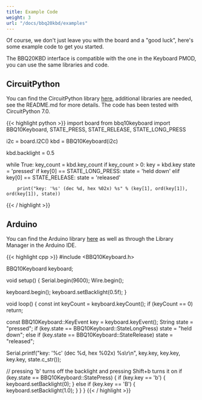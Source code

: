 ```yaml
---
title: Example Code
weight: 3
url: "/docs/bbq20kbd/examples"
---
```


Of course, we don't just leave you with the board and a "good luck", here's some example code to get you started.

The BBQ20KBD interface is compatible with the one in the Keyboard PMOD, you can use the same libraries and code.

## CircuitPython

You can find the CircuitPython library [here](https://github.com/solderparty/arturo182_CircuitPython_BBQ10Keyboard), additional libraries are needed, see the README.md for more details. The code has been tested with CircuitPython 7.0.

{{< highlight python >}}
import board
from bbq10keyboard import BBQ10Keyboard, STATE_PRESS, STATE_RELEASE, STATE_LONG_PRESS

i2c = board.I2C()
kbd = BBQ10Keyboard(i2c)

kbd.backlight = 0.5

while True:
    key_count = kbd.key_count
    if key_count > 0:
        key = kbd.key
        state = 'pressed'
        if key[0] == STATE_LONG_PRESS:
            state = 'held down'
        elif key[0] == STATE_RELEASE:
            state = 'released'

        print("key: '%s' (dec %d, hex %02x) %s" % (key[1], ord(key[1]), ord(key[1]), state))
{{< / highlight >}}

## Arduino

You can find the Arduino library [here](https://github.com/solderparty/arduino_bbq10kbd) as well as through the Library Manager in the Arduino IDE.

{{< highlight cpp >}}
#include <BBQ10Keyboard.h>

BBQ10Keyboard keyboard;

void setup()
{
  Serial.begin(9600);
  Wire.begin();

  keyboard.begin();
  keyboard.setBacklight(0.5f);
}

void loop()
{
  const int keyCount = keyboard.keyCount();
  if (keyCount == 0)
    return;

  const BBQ10Keyboard::KeyEvent key = keyboard.keyEvent();
  String state = "pressed";
  if (key.state == BBQ10Keyboard::StateLongPress)
    state = "held down";
  else if (key.state == BBQ10Keyboard::StateRelease)
    state = "released";

  Serial.printf("key: '%c' (dec %d, hex %02x) %s\r\n", key.key, key.key, key.key, state.c_str());

  // pressing 'b' turns off the backlight and pressing Shift+b turns it on
  if (key.state == BBQ10Keyboard::StatePress) {
    if (key.key == 'b') {
      keyboard.setBacklight(0);
    } else if (key.key == 'B') {
      keyboard.setBacklight(1.0);
    }
  }
}
{{< / highlight >}}
